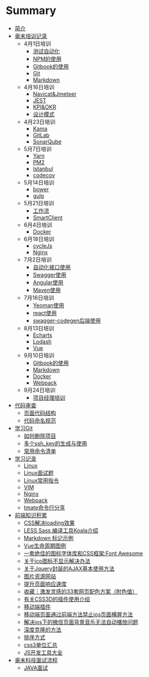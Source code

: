 # Summary

* [简介](README.md)
* [毫末培训记录](HaoMoTrainingRecord.md)
    * 4月1日培训
        * [测试自动化](HaoMoBook/ce-shi-zi-dong-hua.md)
        * [NPM的使用](HaoMoBook/npmde-shi-yong.md)
        * [Gitbook的使用](HaoMoBook/GitBook.md)
        * [Git](HaoMoBook/git.md)
        * [Markdown](HaoMoBook/markdown.md)
    * 4月16日培训
        * [Navicat&Jmeteer](HaoMoBook/navicatandjmeteer.md)
        * [JEST](HaoMoBook/jest.md)
        * [KPI&OKR](HaoMoBook/kpiandokr.md)
        * [设计模式](HaoMoBook/she-ji-mo-shi.md)
    * 4月23日培训
        * [Kama](HaoMoBook/kama.md)
        * [GitLab](HaoMoBook/GitLab.md)
        * [SonarQube](HaoMoBook/sonarqube.md)
    * 5月7日培训
        * [Yarn](HaoMoBook/yarn.md)
        * [PM2](HaoMoBook/pm2.md)
        * [Istanbul](HaoMoBook/istanbul.md)
        * [codecov](HaoMoBook/codecov.md)
    * 5月14日培训
        * [bower](HaoMoBook/bower.md)
        * [gulp](HaoMoBook/gulp.md)
    * 5月21日培训
        * [工作流](HaoMoBook/gong-zuo-liu.md)
        * [SmartClient](HaoMoBook/SmartClient.md)
    * 6月4日培训
        * [Docker](HaoMoBook/Docker.md)
    * 6月18日培训
        * [cycleJs](HaoMoBook/cycleJs.md)
        * [Nginx](HaoMoBook/Nginx.md)
    * 7月2日培训
        * [自动化接口使用](HaoMoBook/portDocument.md)
        * [Swagger使用](HaoMoBook/Swagger.md)
        * [Angular使用](HaoMoBook/Angular.md)
        * [Maven使用](HaoMoBook/Maven.md)
    * 7月16日培训
        * [Yeoman使用](HaoMoBook/Yeoman.md)
        * [react使用](HaoMoBook/react.md)
        * [swagger-codegen后端使用](HaoMoBook/Swagger.md)
    * 8月13日培训
        * [Echarts](HaoMoBook/Echarts.md)
        * [Lodash](HaoMoBook/Lodash.md)
        * [Vue](HaoMoBook/Vue.md)
    * 9月10日培训
        * [Gitbook的使用](HaoMoBook/GitBook.md)
        * [Markdown](HaoMoBook/markdown.md)
        * [Docker](HaoMoBook/Docker.md)
        * [Webpack](HaoMoBook/Webpack.md)
    * 9月24日培训
        * [项目经理培训](HaoMoBook/projectManager.md)
* [代码审查](CodeReview.md)
    * [页面代码结构](HaoMoBook/CodeStructure.md)
    * [代码命名规范](HaoMoBook/CodeNaming.md)
* [学习Git](LearnGit.md)
    * [如何删除项目](LearnGit/ru-he-shan-chu-xiang-mu.md)
    * [多个ssh_key的生成与使用](LearnGit/duo-ge-ssh-key-de-sheng-cheng-yu-shi-yong.md)
    * [常用命令清单](LearnGit/chang-yong-ming-ling-qing-dan.md)
* [学习记录](internshiptraining.md)
    * [Linux](internshiptraining/linux.md)
    * [Linux面试题](internshiptraining/linuxCaseInterview.md)
    * [Linux常用指令](internshiptraining/linuxCommonInstructions.md)
    * [VIM](internshiptraining/vim.md)
    * [Nginx](internshiptraining/nginx.md)
    * [Webpack](internshiptraining/Webpack.md)
    * [tmate命令行分享](internshiptraining/tmate.md)
* [前端知识积累](WebTips.md)
    * [CSS解决loading效果](webTips/cssjie-jue-loading-xiao-guo.md)
    * [LESS Sass 编译工具Koala介绍](webTips/less-sass-bian-yi-gong-ju-koala-jie-shao.md)
    * [Markdown 标记示例](webTips/markdown-biao-ji-shi-li.md)
    * [Vue生命周期图例](webTips/vuesheng-ming-zhou-qi-tu-li.md)
    * [一套绝佳的图标字体库和CSS框架:Font Awesome](webTips/yi-tao-jue-jia-de-tu-biao-zi-ti-ku-he-css-kuang-67b63a-font-awesome.md)
    * [关于ico图标不显示解决办法](webTips/guan-yu-ico-tu-biao-bu-xian-shi-jie-jue-ban-fa.md)
    * [关于Jquery封装的AJAX基本使用方法](webTips/HowToUseAjax.md)
    * [图片资源网站](webTips/tu-pian-zi-yuan-wang-zhan.md)
    * [提升页面响应速度](webTips/IncreasePageResponseSpeed.md)
    * [收藏｜激发灵感的33套网页配色方案（附色值）](webTips/shou-cang-ff5c-ji-fa-ling-gan-de-33-tao-wang-ye-pei-se-fang-an-ff08-fu-se-zhi-ff09.md)
    * [有关CSS3D的插件使用介绍](webTips/you-guan-css3d-de-cha-jian-shi-yong-jie-shao.md)
    * [移动端插件](webTips/yi-dong-duan-cha-jian.md)
    * [移动端页面通过前端方法禁止ios页面横屏方法](webTips/mobileWebOnlyVerticalScreen.md)
    * [解决ios下的微信页面背景音乐无法自动播放问题](webTips/fixiOSWechartBGM.md)
    * [深度克隆的方法](webTips/deepClone.md)
    * [排序方式](webTips/pai-xu-fang-shi.md)
    * [css3单位汇总](webTips/Css3Unit.md)
    * [JS开发工具大全](webTips/JsTools.md)
* [毫末科技面试流程](haomointerview.md)
    * [JAVA面试](haomointerview/content.md)

